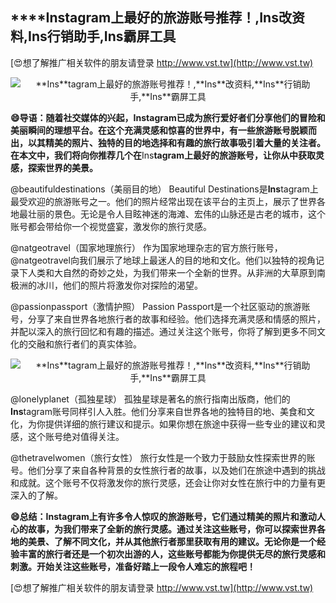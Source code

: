## ****Ins**tagram上最好的旅游账号推荐！,**Ins**改资料,**Ins**行销助手,**Ins**霸屏工具**

[😍想了解推广相关软件的朋友请登录 http://www.vst.tw](http://www.vst.tw)

 <center><img src="https://vst.tw/MP4/tuiguang/png/6.png" alt="**Ins**tagram上最好的旅游账号推荐！,**Ins**改资料,**Ins**行销助手,**Ins**霸屏工具"></center>

**😄导语：随着社交媒体的兴起，**Ins**tagram已成为旅行爱好者们分享他们的冒险和美丽瞬间的理想平台。在这个充满灵感和惊喜的世界中，有一些旅游账号脱颖而出，以其精美的照片、独特的目的地选择和有趣的旅行故事吸引着大量的关注者。在本文中，我们将向你推荐几个在**Ins**tagram上最好的旅游账号，让你从中获取灵感，探索世界的美景。**

@beautifuldestinations（美丽目的地）
Beautiful Destinations是**Ins**tagram上最受欢迎的旅游账号之一。他们的照片经常出现在该平台的主页上，展示了世界各地最壮丽的景色。无论是令人目眩神迷的海滩、宏伟的山脉还是古老的城市，这个账号都会带给你一个视觉盛宴，激发你的旅行灵感。

@natgeotravel（国家地理旅行）
作为国家地理杂志的官方旅行账号，@natgeotravel向我们展示了地球上最迷人的目的地和文化。他们以独特的视角记录下人类和大自然的奇妙之处，为我们带来一个全新的世界。从非洲的大草原到南极洲的冰川，他们的照片将激发你对探险的渴望。

@passionpassport（激情护照）
Passion Passport是一个社区驱动的旅游账号，分享了来自世界各地旅行者的故事和经验。他们选择充满灵感和情感的照片，并配以深入的旅行回忆和有趣的描述。通过关注这个账号，你将了解到更多不同文化的交融和旅行者们的真实体验。

 <center><img src="https://vst.tw/MP4/tuiguang/png/7.png" alt="**Ins**tagram上最好的旅游账号推荐！,**Ins**改资料,**Ins**行销助手,**Ins**霸屏工具"></center>

@lonelyplanet（孤独星球）
孤独星球是著名的旅行指南出版商，他们的**Ins**tagram账号同样引人入胜。他们分享来自世界各地的独特目的地、美食和文化，为你提供详细的旅行建议和提示。如果你想在旅途中获得一些专业的建议和灵感，这个账号绝对值得关注。

@thetravelwomen（旅行女性）
旅行女性是一个致力于鼓励女性探索世界的账号。他们分享了来自各种背景的女性旅行者的故事，以及她们在旅途中遇到的挑战和成就。这个账号不仅将激发你的旅行灵感，还会让你对女性在旅行中的力量有更深入的了解。

**😄总结：**Ins**tagram上有许多令人惊叹的旅游账号，它们通过精美的照片和激动人心的故事，为我们带来了全新的旅行灵感。通过关注这些账号，你可以探索世界各地的美景、了解不同文化，并从其他旅行者那里获取有用的建议。无论你是一个经验丰富的旅行者还是一个初次出游的人，这些账号都能为你提供无尽的旅行灵感和刺激。开始关注这些账号，准备好踏上一段令人难忘的旅程吧！**

[😍想了解推广相关软件的朋友请登录 http://www.vst.tw](http://www.vst.tw)




